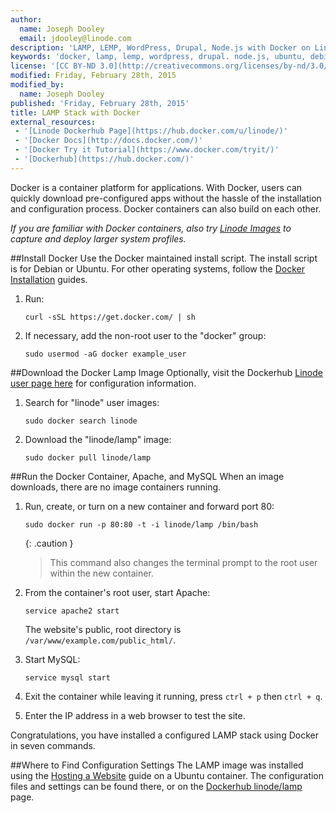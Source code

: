 ```yaml
---
author:
  name: Joseph Dooley
  email: jdooley@linode.com
description: 'LAMP, LEMP, WordPress, Drupal, Node.js with Docker on Linode'
keywords: 'docker, lamp, lemp, wordpress, drupal. node.js, ubuntu, debian'
license: '[CC BY-ND 3.0](http://creativecommons.org/licenses/by-nd/3.0/us/)'
modified: Friday, February 28th, 2015
modified_by:
  name: Joseph Dooley
published: 'Friday, February 28th, 2015'
title: LAMP Stack with Docker
external_resources:
 - '[Linode Dockerhub Page](https://hub.docker.com/u/linode/)'
 - '[Docker Docs](http://docs.docker.com/)'
 - '[Docker Try it Tutorial](https://www.docker.com/tryit/)'
 - '[Dockerhub](https://hub.docker.com/)'
---
```


Docker is a container platform for applications. With Docker, users can quickly download pre-configured apps without the hassle of the installation and configuration process. Docker containers can also build on each other. 

*If you are familiar with Docker containers, also try [Linode Images](/docs/platform/linode-images) to capture and deploy larger system profiles.*

##Install Docker
Use the Docker maintained install script. The install script is for Debian or Ubuntu. For other operating systems, follow the [Docker Installation](https://docs.docker.com/en/latest/installation/) guides.

1.  Run:

        curl -sSL https://get.docker.com/ | sh

2.  If necessary, add the non-root user to the "docker" group:

        sudo usermod -aG docker example_user

##Download the Docker Lamp Image
Optionally, visit the Dockerhub [Linode user page here](https://hub.docker.com/u/linode/) for configuration information. 

1.  Search for "linode" user images:

        sudo docker search linode

2.  Download the "linode/lamp" image:

        sudo docker pull linode/lamp

##Run the Docker Container, Apache, and MySQL
When an image downloads, there are no image containers running. 

1.  Run, create, or turn on a new container and forward port 80:

        sudo docker run -p 80:80 -t -i linode/lamp /bin/bash

     {: .caution }
    >
    > This command also changes the terminal prompt to the root user within the new container.

2.  From the container's root user, start Apache:

        service apache2 start

    The website's public, root directory is `/var/www/example.com/public_html/`.

3.  Start MySQL:

        service mysql start

4.  Exit the container while leaving it running, press `ctrl + p` then `ctrl + q`.

5. Enter the IP address in a web browser to test the site.

Congratulations, you have installed a configured LAMP stack using Docker in seven commands. 

##Where to Find Configuration Settings
The LAMP image was installed using the [Hosting a Website](/docs/websites/hosting-a-website) guide on a Ubuntu container. The configuration files and settings can be found there, or on the [Dockerhub linode/lamp](https://registry.hub.docker.com/u/linode/lamp/) page.   









